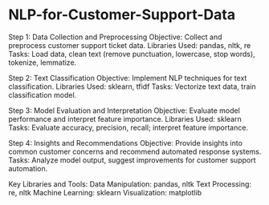 # NLP-for-Customer-Support-Data
Step 1: Data Collection and Preprocessing
Objective: Collect and preprocess customer support ticket data.
Libraries Used: pandas, nltk, re
Tasks: Load data, clean text (remove punctuation, lowercase, stop words), tokenize, lemmatize.

Step 2: Text Classification
Objective: Implement NLP techniques for text classification.
Libraries Used: sklearn, tfidf
Tasks: Vectorize text data, train classification model.

Step 3: Model Evaluation and Interpretation
Objective: Evaluate model performance and interpret feature importance.
Libraries Used: sklearn
Tasks: Evaluate accuracy, precision, recall; interpret feature importance.

Step 4: Insights and Recommendations
Objective: Provide insights into common customer concerns and recommend automated response systems.
Tasks: Analyze model output, suggest improvements for customer support automation.

Key Libraries and Tools:
Data Manipulation: pandas, nltk
Text Processing: re, nltk
Machine Learning: sklearn
Visualization: matplotlib 
